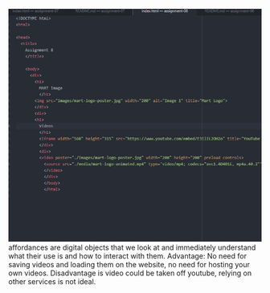 ![My Screenshot](./images/assignment-08-screenshot.png)
affordances are digital objects that we look at and immediately understand
what their use is and how to interact with them.
Advantage: No need for saving videos and loading them on the website, no need for hosting your own videos. Disadvantage is video could be taken off youtube, relying on other services is not ideal.
